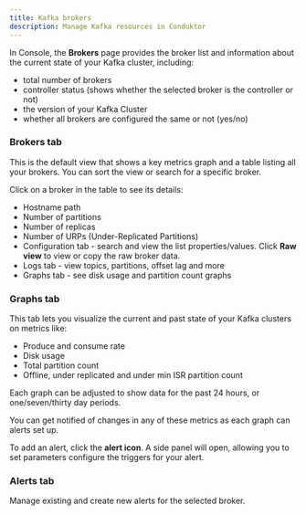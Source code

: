 ```yaml
---
title: Kafka brokers
description: Manage Kafka resources in Conduktor
---
```


In <GlossaryTerm>Console</GlossaryTerm>, the **Brokers** page provides the broker list and information about the current state of your Kafka <GlossaryTerm>cluster</GlossaryTerm>, including:

- total number of brokers
- controller status (shows whether the selected broker is the controller or not)
- the version of your Kafka Cluster
- whether all brokers are configured the same or not (yes/no)

### Brokers tab

This is the default view that shows a key metrics graph and a table listing all your brokers. You can sort the view or search for a specific broker.

Click on a broker in the table to see its details:

- Hostname path
- Number of partitions
- Number of replicas
- Number of URPs (Under-Replicated Partitions)
- Configuration tab - search and view the list properties/values. Click **Raw view** to view or copy the raw broker data.
- Logs tab - view topics, partitions, offset lag and more
- Graphs tab - see disk usage and partition count graphs

### Graphs tab

This tab lets you visualize the current and past state of your Kafka clusters on metrics like:

- Produce and consume rate
- Disk usage
- Total partition count
- Offline, under replicated and under min ISR partition count

Each graph can be adjusted to show data for the past 24 hours, or one/seven/thirty day periods.

You can get notified of changes in any of these metrics as each graph can alerts set up.

To add an alert, click the **alert icon**. A side panel will open, allowing you to set parameters configure the triggers for your alert.

### Alerts tab

Manage existing and create new alerts for the selected broker.
